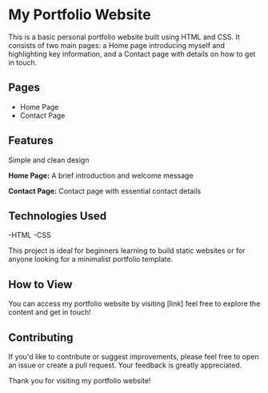 # My Portfolio Website

This is a basic personal portfolio website built using HTML and CSS. It consists of two main pages: a Home page introducing myself and highlighting key information, and a Contact page with details on how to get in touch.

## Pages

  - Home Page  
  - Contact Page

## Features
 
Simple and clean design

**Home Page:** A brief introduction and welcome message

**Contact Page:** Contact page with essential contact details

## Technologies Used

-HTML
-CSS

This project is ideal for beginners learning to build static websites or for anyone looking for a minimalist portfolio template.

## How to View

You can access my portfolio website by visiting [link] feel free to explore the content and get in touch!

## Contributing
If you'd like to contribute or suggest improvements, please feel free to open an issue or create a pull request. Your feedback is greatly appreciated.

Thank you for visiting my portfolio website!
